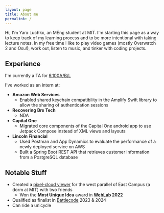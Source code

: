```yaml
---
layout: page
title: About me
permalink: /
---
```


Hi, I'm Yaro Luchko, an MEng student at MIT. I'm starting this page as a way to keep track of my learning process and to be more intentional with taking lecture notes. In my free time I like to play video games (mostly Overwatch 2 and Osu!), work out, listen to music, and tinker with coding projects.

## Experience

I'm currently a TA for [6.100A/B/L](https://introcomp.mit.edu/)

I've worked as an intern at:

- **Amazon Web Services**
  - Enabled shared keychain compatibility in the Amplify Swift library to allow the sharing of authentication sessions
- **Recovering Bro Tech**
  - NDA
- **Capital One**
  - Migrated core components of the Capital One android app to use Jetpack Compose instead of XML views and layouts
- **Lincoln Financial**
  - Used Postman and App Dynamics to evaluate the performance of a newly deployed service on AWS
  - Built a Spring Boot REST API that retrieves customer information from a PostgreSQL database

## Notable Stuff

- Created a [pixel-cloud viewer](https://ddupont808-yaroluchko-grondaann.vercel.app/hall/2w) for the west parallel of East Campus (a dorm at MIT) with two friends
  - Won the **Most Unique Idea** award in **[WebLab](https://weblab.mit.edu/) 2022**
- Qualified as finalist in [Battlecode](https://battlecode.org/) 2023 & 2024
- Can ride a unicycle
